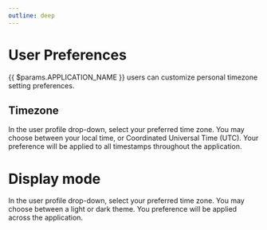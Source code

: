 ```yaml
---
outline: deep
---
```


# User Preferences

{{ $params.APPLICATION_NAME }} users can customize personal timezone setting preferences.

## Timezone

In the user profile drop-down, select your preferred time zone. You may choose between your local time,
or Coordinated Universal Time (UTC). Your preference will be applied to all timestamps throughout the application.

# Display mode

In the user profile drop-down, select your preferred time zone. You may choose between a light or
dark theme. You preference will be applied across the application.
